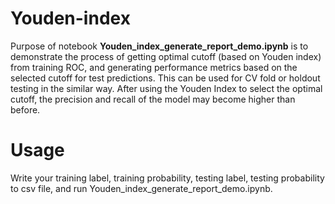 # Youden-index
Purpose of notebook **Youden_index_generate_report_demo.ipynb** is to demonstrate the process of getting optimal cutoff (based on Youden index) from training ROC, and generating performance metrics based on the selected cutoff for test predictions. This can be used for CV fold or holdout testing in the similar way.
After using the Youden Index to select the optimal cutoff, the precision and recall of the model may become higher than before.
# Usage
Write your training label, training probability, testing label, testing probability to csv file, and run Youden_index_generate_report_demo.ipynb.
